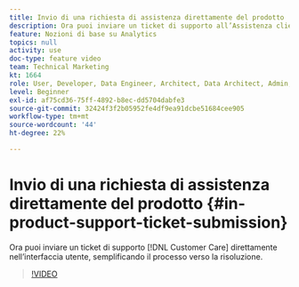 ```yaml
---
title: Invio di una richiesta di assistenza direttamente del prodotto
description: Ora puoi inviare un ticket di supporto all’Assistenza clienti direttamente nell’interfaccia utente, semplificando il processo verso la risoluzione.
feature: Nozioni di base su Analytics
topics: null
activity: use
doc-type: feature video
team: Technical Marketing
kt: 1664
role: User, Developer, Data Engineer, Architect, Data Architect, Admin, Leader
level: Beginner
exl-id: af75cd36-75ff-4892-b8ec-dd5704dabfe3
source-git-commit: 32424f3f2b05952fe4df9ea91dcbe51684cee905
workflow-type: tm+mt
source-wordcount: '44'
ht-degree: 22%

---
```


# Invio di una richiesta di assistenza direttamente del prodotto {#in-product-support-ticket-submission}

Ora puoi inviare un ticket di supporto [!DNL Customer Care] direttamente nell’interfaccia utente, semplificando il processo verso la risoluzione.

>[!VIDEO](https://video.tv.adobe.com/v/23133/?quality=12)
